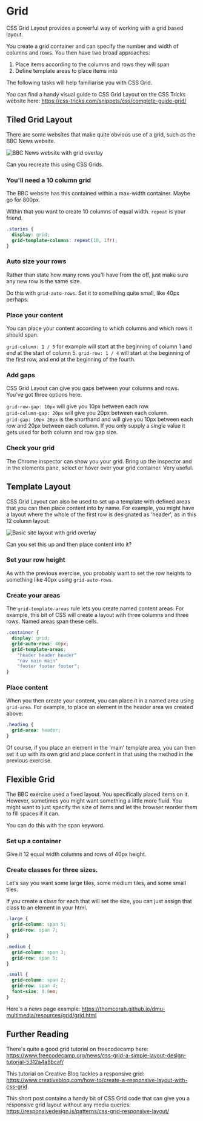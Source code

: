 # Grid

CSS Grid Layout provides a powerful way of working with a grid based layout.

You create a grid container and can specify the number and width of columns and rows. You then have two broad approaches:

1. Place items according to the columns and rows they will span  
2. Define template areas to place items into

The following tasks will help familiarise you with CSS Grid.  

You can find a handy visual guide to CSS Grid Layout on the CSS Tricks website here: <https://css-tricks.com/snippets/css/complete-guide-grid/>

## Tiled Grid Layout

There are some websites that make quite obvious use of a grid, such as the BBC News website.

![BBC News website with grid overlay](https://thomcorah.github.io/dmu-multimedia/resources/grid/img/bbcGrids.png)  

Can you recreate this using CSS Grids.

### You'll need a 10 column grid
The BBC website has this contained within a max-width container. Maybe go for 800px.  

Within that you want to create 10 columns of equal width. `repeat` is your friend.

```css
.stories {
  display: grid;
  grid-template-columns: repeat(10, 1fr);
}
```

### Auto size your rows
Rather than state how many rows you'll have from the off, just make sure any new row is the same size.  

Do this with `grid-auto-rows`. Set it to something quite small, like 40px perhaps.

### Place your content
You can place your content according to which columns and which rows it should span.  

`grid-column: 1 / 5` for example will start at the beginning of column 1 and end at the start of column 5.
`grid-row: 1 / 4` will start at the beginning of the first row, and end at the beginning of the fourth.  

### Add gaps
CSS Grid Layout can give you gaps between your columns and rows. You've got three options here:

`grid-row-gap: 10px` will give you 10px between each row.  
`grid-column-gap: 20px` will give you 20px between each column.  
`grid-gap: 10px 20px` is the shorthand and will give you 10px between each row and 20px between each column. If you only supply a single value it gets used for both column and row gap size.  

### Check your grid
The Chrome inspector can show you your grid. Bring up the inspector and in the elements pane, select or hover over your grid container. Very useful.

## Template Layout
CSS Grid Layout can also be used to set up a template with defined areas that you can then place content into by name. For example, you might have a layout where the whole of the first row is designated as 'header', as in this 12 column layout:  

![Basic site layout with grid overlay](https://thomcorah.github.io/dmu-multimedia/resources/grid/img/gridLayout.png)

Can you set this up and then place content into it?

### Set your row height
As with the previous exercise, you probably want to set the row heights to something like 40px using `grid-auto-rows`.

### Create your areas
The `grid-template-areas` rule lets you create named content areas. For example, this bit of CSS will create a layout with three columns and three rows. Named areas span these cells.

```css
.container {
  display: grid;
  grid-auto-rows: 40px;
  grid-template-areas:
    "header header header"
    "nav main main"
    "footer footer footer";
}
```

### Place content
When you then create your content, you can place it in a named area using `grid-area`. For example, to place an element in the header area we created above:  

```css
.heading {
  grid-area: header;
}
```

Of course, if you place an element in the 'main' template area, you can then set it up with its own grid and place content in that using the method in the previous exercise.

## Flexible Grid

The BBC exercise used a fixed layout. You specifically placed items on it. However, sometimes you might want something a little more fluid. You might want to just specify the size of items and let the browser reorder them to fill spaces if it can.

You can do this with the span keyword.

### Set up a container
Give it 12 equal width columns and rows of 40px height.

### Create classes for three sizes.
Let's say you want some large tiles, some medium tiles, and some small tiles.

If you create a class for each that will set the size, you can just assign that class to an element in your html.

```css
.large {
  grid-column: span 5;
  grid-row: span 7;
}

.medium {
  grid-column: span 3;
  grid-row: span 5;
}

.small {
  grid-column: span 2;
  grid-row: span 4;
  font-size: 0.8em;
}
```

Here's a news page example: <https://thomcorah.github.io/dmu-multimedia/resources/grid/grid.html>

## Further Reading

There's quite a good grid tutorial on freecodecamp here: <https://www.freecodecamp.org/news/css-grid-a-simple-layout-design-tutorial-5312a4a8bcaf/>

This tutorial on Creative Bloq tackles a responsive grid: <https://www.creativebloq.com/how-to/create-a-responsive-layout-with-css-grid>

This short post contains a handy bit of CSS Grid code that can give you a responsive grid layout without any media queries: <https://responsivedesign.is/patterns/css-grid-responsive-layout/>
